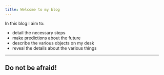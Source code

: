 ```yaml
---
title: Welcome to my blog
---
```

In this blog I aim to:
- detail the necessary steps
- make predictions about the future
- describe the various objects on my desk
- reveal the details about the various things
---
**Do not be afraid!**
---
